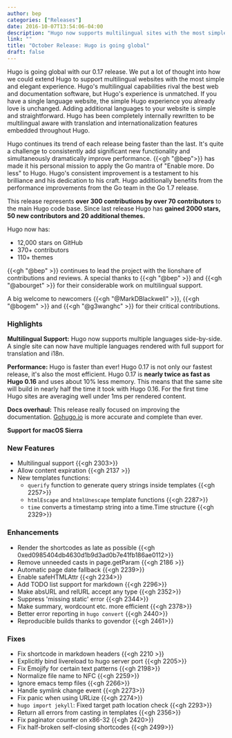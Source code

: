 ```yaml
---
author: bep
categories: ["Releases"]
date: 2016-10-07T13:54:06-04:00
description: "Hugo now supports multilingual sites with the most simple and elegant experience."
link: ""
title: "October Release: Hugo is going global"
draft: false
---
```

Hugo is going global with our 0.17 release.  We put a lot of thought into how we could extend Hugo
to support multilingual websites with the most simple and elegant experience. Hugo's multilingual
capabilities rival the best web and documentation software, but Hugo's experience is unmatched.
If you have a single language website, the simple Hugo experience you already love is unchanged.
Adding additional languages to your website is simple and straightforward. Hugo has been completely
internally rewritten to be multilingual aware with translation and internationalization features
embedded throughout Hugo.

Hugo continues its trend of each release being faster than the last. It's quite a challenge to consistently add
significant new functionality and simultaneously dramatically improve performance. {{<gh "@bep">}} has made it
his personal mission to apply the Go mantra of "Enable more. Do less" to Hugo. Hugo's consistent improvement
is a testament to his brilliance and his dedication to his craft. Hugo additionally benefits from the
performance improvements from the Go team in the Go 1.7 release.

This release represents **over 300 contributions by over 70 contributors** to
the main Hugo code base. Since last release Hugo has **gained 2000 stars, 50 new
contributors and 20 additional themes.**

Hugo now has:

* 12,000 stars on GitHub
* 370+ contributors
* 110+ themes

{{<gh "@bep" >}} continues to lead the project with the lionshare of contributions
and reviews. A special thanks to {{<gh "@bep" >}} and {{<gh "@abourget" >}} for their
considerable work on multilingual support.

A big welcome to newcomers {{<gh "@MarkDBlackwell" >}}, {{<gh "@bogem" >}} and
{{<gh "@g3wanghc" >}} for their critical contributions.

### Highlights

**Multilingual Support:**
Hugo now supports multiple languages side-by-side. A single site can now have multiple languages rendered with
full support for translation and i18n.

**Performance:**
Hugo is faster than ever! Hugo 0.17 is not only our fastest release, it's also the most efficient.
Hugo 0.17 is **nearly twice as fast as Hugo 0.16** and uses about 10% less memory.
This means that the same site will build in nearly half the time it took with Hugo 0.16.
For the first time Hugo sites are averaging well under 1ms per rendered content.

**Docs overhaul:**
This release really focused on improving the documentation. [Gohugo.io](http://gohugo.io) is
more accurate and complete than ever.

**Support for macOS Sierra**

### New Features
* Multilingual support {{<gh 2303>}}
* Allow content expiration {{<gh 2137 >}}
* New templates functions:
  * `querify` function to generate query strings inside templates {{<gh 2257>}}
  * `htmlEscape` and `htmlUnescape` template functions {{<gh 2287>}}
  * `time` converts a timestamp string into a time.Time structure {{<gh 2329>}}

### Enhancements

* Render the shortcodes as late as possible {{<gh 0xed0985404db4630d1b9d3ad0b7e41fb186ae0112>}}
* Remove unneeded casts in page.getParam {{<gh 2186 >}}
* Automatic page date fallback {{<gh 2239>}}
* Enable safeHTMLAttr {{<gh 2234>}}
* Add TODO list support for markdown {{<gh 2296>}}
* Make absURL and relURL accept any type {{<gh 2352>}}
* Suppress 'missing static' error {{<gh 2344>}}
* Make summary, wordcount etc. more efficient {{<gh 2378>}}
* Better error reporting in `hugo convert` {{<gh 2440>}}
* Reproducible builds thanks to govendor {{<gh 2461>}}

### Fixes

* Fix shortcode in markdown headers {{<gh 2210 >}}
* Explicitly bind livereload to hugo server port {{<gh 2205>}}
* Fix Emojify for certain text patterns {{<gh 2198>}}
* Normalize file name to NFC {{<gh 2259>}}
* Ignore emacs temp files {{<gh 2266>}}
* Handle symlink change event {{<gh 2273>}}
* Fix panic when using URLize {{<gh 2274>}}
* `hugo import jekyll`: Fixed target path location check {{<gh 2293>}}
* Return all errors from casting in templates {{<gh 2356>}}
* Fix paginator counter on x86-32 {{<gh 2420>}}
* Fix half-broken self-closing shortcodes {{<gh 2499>}}
